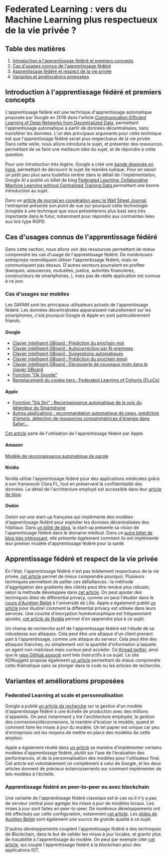 # Federated Learning : vers du Machine Learning plus respectueux de la vie privée ?

## Table des matières
1. [Introduction à l'apprentissage fédéré et premiers concepts](https://github.com/nathanetourneau/Veille-technologique-ECL/#introduction-%C3%A0-lapprentissage-f%C3%A9d%C3%A9r%C3%A9-et-premiers-concepts)
2. [Cas d'usages connus de l'apprentissage fédéré](https://github.com/nathanetourneau/Veille-technologique-ECL/#cas-dusages-connus-de-lapprentissage-f%C3%A9d%C3%A9r%C3%A9)
3. [Apprentissage fédéré et respect de la vie privée](https://github.com/nathanetourneau/Veille-technologique-ECL#apprentissage-f%C3%A9d%C3%A9r%C3%A9-et-respect-de-la-vie-priv%C3%A9e)
4. [Variantes et améliorations proposées](https://github.com/nathanetourneau/Veille-technologique-ECL#variantes-et-am%C3%A9liorations-propos%C3%A9es)

## Introduction à l'apprentissage fédéré et premiers concepts
L'apprentissage fédéré est une technique d'apprentissage automatique proposée par Google en 2016 dans l'article [Communication-Efficient Learning of Deep Networks
from Decentralized Data](http://proceedings.mlr.press/v54/mcmahan17a/mcmahan17a.pdf), permettant l'apprentissage automatique à partir de données décentralisées, sans transférer les données. L'un des principaux arguments pour cette technique est que l'apprentissage fédéré serait plus respectueux de la vie privée. Dans cette veille, nous allons introduire le sujet, et présenter des ressources permettant de se faire une meilleure idée du sujet, et de répondre à cette question.

Pour une introduction très légère, Google a créé une [bande dessinée en ligne](https://federated.withgoogle.com/), permettant de découvrir le sujet de manière ludique. Pour en savoir un petit peu plus sans toutefois rentrer dans le détail de l'implémentation, Google AI a publié un billet de blog [
Federated Learning: Collaborative Machine Learning without Centralized Training Data ](https://ai.googleblog.com/2017/04/federated-learning-collaborative.html) permettant une bonne introduction au sujet.

Dans un [article de journal en coopération avec le Wall Street Journal](https://deloitte.wsj.com/articles/keeping-ai-private-homomorphic-encryption-federated-learning-01644518384), l'entreprise présente son point de vue sur pourquoi cette technologie (couplée à une technique que nous présenterons plus bas) sera très importante dans le futur, notamment pour répondre aux contraintes liées aux lois type RGPD.

## Cas d'usages connus de l'apprentissage fédéré
Dans cette section, nous allons voir des ressources permettant de mieux comprendre les cas d'usage de l'apprentissage fédéré. De nombreuses entreprises revendiquent utiliser l'apprentissage fédéré, mais ne communiquent pas dessus. D'autres secteurs pourraient en profiter (banques, assurances, mutuelles, justice, autorités financières, constructeurs de smartphones, ), mais pas de réelle application est connue à ce jour.

### Cas d'usages sur mobiles
Les GAFAM sont les principaux utilisateurs actuels de l'apprentissage fédéré. Les données décentralisées apparaissent naturellement sur les smartphones, c'est pourquoi Google et Apple en sont particulièrement friands.

#### Google

- [Clavier intelligent GBoard : Prédiction du prochain mot](https://research.google/pubs/pub47586/)
- [Clavier intelligent GBoard : Autocorrection par N-grammes](https://research.google/pubs/pub48709/)
- [Clavier intelligent GBoard : Suggestions automatiques](https://research.google/pubs/pub47655/)
- [Clavier intelligent GBoard : Prédiction du prochain émoji](https://research.google/pubs/pub48270/)
- [Clavier intelligent GBoard : Découverte de nouveaux mots dans le clavier GBoard](https://research.google/pubs/pub49223/)
- [Fonction "Ok Google"](https://research.google/pubs/pub49696/)
- [Remplacement du cookie tiers : Federated Learning of Cohorts (FLoCs)](https://github.com/google/ads-privacy/tree/master/proposals/FLoC)

#### Apple
- [Fonction "Dis Siri" : Reconnaissance automatique de la voix du détenteur du Smartphone](https://machinelearning.apple.com/research/improving-on-device-speaker)
- [Autres applications : recommandation automatique de news, prédiction d'émojis, détection de ressources consommatrices d'énergie dans Safari...](https://machinelearning.apple.com/research/federated-personalization)

[Cet article](https://www.technologyreview.com/2019/12/11/131629/apple-ai-personalizes-siri-federated-learning/) parle de l'utilisation de l'apprentissage fédéré par Apple.

#### Amazon
[Modèle de reconnaissance automatique de parole](https://www.amazon.science/publications/cross-silo-federated-training-in-the-cloud-with-diversity-scaling-and-semi-supervised-learning)

#### Nvidia
Nvidia utilise l'apprentissage fédéré pour des applications médicales grâce à son framework Clara FL, tout en préservant la confidentialité des données. Le détail de l'architecture employé est accessible dans leur [article de blog](https://blogs.nvidia.com/blog/2019/12/01/clara-federated-learning/).

#### Owkin
Owkin est une start-up française qui implémente des modèles d'apprentissage fédéré pour exploiter les données décentralisées des hôpitaux. Dans [un billet de blog](https://owkin.com/publications-and-news/blogs/federated-learning-in-healthcare-the-future-of-collaborative-clinical-and-biomedical-research), la start-up présente sa vision de l'apprentissage fédéré dans le domaine médical. Dans un [autre billet de blog très intéressant](https://owkin.com/publications-and-news/blogs/story-of-the-1st-federated-learning-model-at-owkin), elle présente également comment ils ont implémenté leur premier modèle d'apprentissage fédéré pour la santé.

## Apprentissage fédéré et respect de la vie privée
En l'état, l'apprentissage fédéré n'est pas totalement respectueux de la vie privée, [cet article](https://www.kdnuggets.com/2020/08/breaking-privacy-federated-learning.html) permet de mieux comprendre pourquoi. Plusieurs techniques permettent de pallier ces défaillances : la méthode d'aggrégation des gradients des clients peut être rendue plus robuste, selon la méthode développée dans [cet article](https://research.google/pubs/pub45808/). On peut ajouter des techniques dites de differential privacy, comme on peut l'étudier dans le [cours d'Aurélien Bellet](http://researchers.lille.inria.fr/abellet/teaching/private_machine_learning_course.html) à l'université de Lille. Apple a également publié [un article](https://machinelearning.apple.com/research/learning-with-privacy-at-scale) pour illustrer comment la differential privacy est utilisée dans leurs services. Une couche d'encryption homéomorphique est fréquemment ajoutée, [cet article de Nvidia](https://developer.nvidia.com/blog/federated-learning-with-homomorphic-encryption/) permet d'en apprendre plus à ce sujet.

Un champ de recherche actif de l'apprentissage fédéré est l'étude de sa robustesse aux attaques. Cela peut être une attaque d'un client prenant part à l'apprentissage, comme une attaque du serveur. Cela peut être des attaques franches, ou simplement voir la quantité d'information à laquelle un agent non-malicieux mais curieux peut accéder. Ce [thread twitter](https://twitter.com/jonasgeiping/status/1495803744054910981), ainsi que le [repo GitHub associé](https://github.com/JonasGeiping/breaching) sont très instructifs à ce sujet. Le site KDNuggets propose également [un article](https://www.kdnuggets.com/2020/08/breaking-privacy-federated-learning.html) permettant de mieux comprendre cette thématique sans se plonger dans le code ou les articles de recherche.

## Variantes et améliorations proposées

### Federated Learning at scale et personnalisation
Google a publié [un article de recherche](https://research.google/pubs/pub47976/) sur la gestion d'un modèle d'apprentissage fédéré à une échelle de production avec des millions d'appareils. On peut notamment y lire l'architecture employée, la gestion des connexions/déconnexions, la manière d'évaluer le modèle, quand et comment faire les mises à jour du modèle. Un tel papier est unique car peu d'entreprises ont les moyens de mettre en place des modèles de cette ampleur.

Apple a également révélé dans [un article](https://machinelearning.apple.com/research/federated-personalization) sa manière d'implémenter certains modèles d'apprentissage fédéré, plutôt sur l'axe de l'évaluation des performances, et de la personnalisation des modèles pour l'utilisateur final. Cet article est volontairement un complément à celui de Google, et les deux articles donnent de précieux éclaircissements sur comment implémenter de tels modèles à l'échelle.

### Apprentissage fédéré en peer-to-peer ou avec blockchain
Une variante de l'apprentissage fédéré classique est le cas ou il n'y a pas de serveur central pour agréger les mises à jour de modèles locaux. Les mises à jour sont faites en peer-to-peer. De nombreux développements ont été effectués sur cette configuration, notamment [cet article](https://arxiv.org/abs/1901.11173). Les [slides de Aurélien Bellet](http://researchers.lille.inria.fr/abellet/talks/privacy_preserving_decentralized_machine_learning.pdf) sont également une source de grande qualité à ce sujet.

D'autres développements couplent l'apprentissage fédéré à des techniques de Blockchain, dans le but de valider les mises à jour locales, et grantir plus de traçabilité à l'apprentissage du modèle. On peut par exemple citer [cet article](https://ieeexplore.ieee.org/abstract/document/8843900?casa_token=GddC705-1lcAAAAA:3i-kxCkDRr0dj1ivHwpJ82aY-v2c24AIdVy1j5b7b16GANQbCGoBLA_lvyEeV4CjlyuiZ3kF1xrIfQ), qui couple l'apprentissage fédéré à la blockchain pour des applications IOT.
